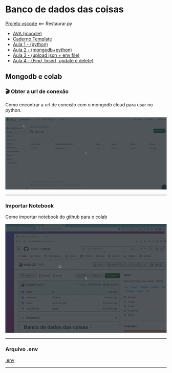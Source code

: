 # Banco de dados das coisas

[Projeto vscode](https://github.com/fscheidt/banco) <== Restaurar.py

- [AVA (moodle)](https://ava.ifpr.edu.br/course/view.php?id=10150)
- [Caderno Template](/notebooks/Template.ipynb)
- [Aula 1 - (python)](/notebooks/Aula1_python.ipynb)
- [Aula 2 - (mongodb+python)](/notebooks/Aula2_mongodb_cloud.ipynb)
- [Aula 3 - (upload json + env file)](/notebooks/Aula3_import_json_to_mongodb.ipynb)
- [Aula 4 - (Find, Insert, update e delete)](/notebooks/Aula4_CRUD.ipynb)


## Mongodb e colab

### 🎬 Obter a url de conexão

Como encontrar a url de conexão com o mongodb cloud para usar no python.

![url](/videos/url-conexao-mongodb.gif)

---

### Importar Notebook
Como importar notebook do github para o colab

![url](/videos/copiar-notebook-github.gif)

---

### Arquivo .env

[.env](/notebooks/env_file)

---
